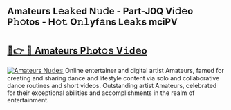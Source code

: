 ## Amateurs L𝚎a𝚔ed N𝚞𝚍e - Part-J0Q Vi𝚍𝚎o P𝚑𝚘tos - H𝚘𝚝 O𝚗𝚕yf𝚊ns L𝚎a𝚔s mciPV

# <h2><a href="http://kfell75.oniu.top/?m=Amateurs">🔗👉 🔴 Amateurs P𝚑ot𝚘𝚜 V𝚒d𝚎o</a></h2>

[![Amateurs Nu𝚍e𝚜](https://i.imgur.com/0qMVB7G.gif)](http://kfell75.oniu.top/?m=Amateurs)
Online entertainer and digital artist Amateurs, famed for creating and sharing dance and lifestyle content via solo and collaborative dance routines and short videos. Outstanding artist Amateurs, celebrated for their exceptional abilities and accomplishments in the realm of entertainment.  
